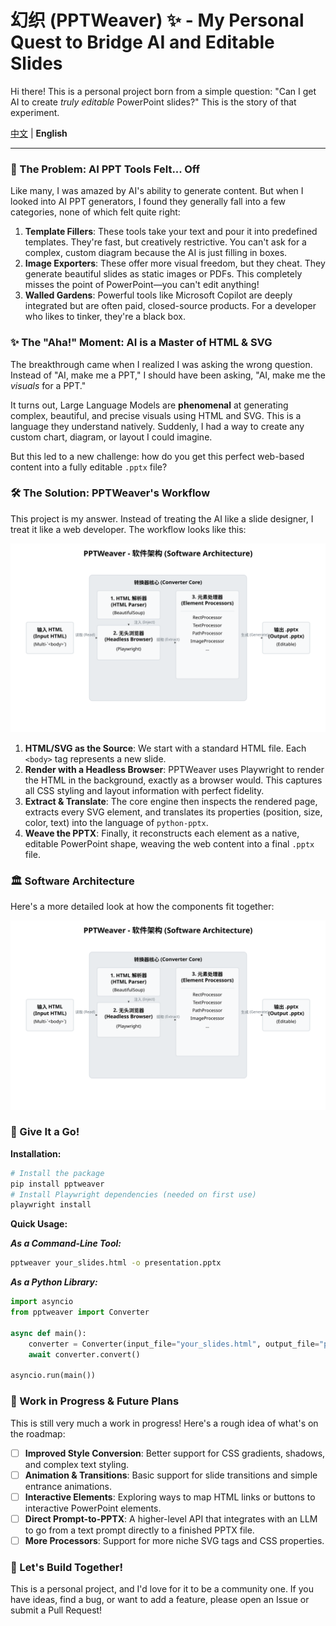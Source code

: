 # 幻织 (PPTWeaver) ✨ - My Personal Quest to Bridge AI and Editable Slides

Hi there! This is a personal project born from a simple question: "Can I get AI to create *truly editable* PowerPoint slides?" This is the story of that experiment.

[中文](./README.md) | **English**

---

### 🤔 The Problem: AI PPT Tools Felt... Off

Like many, I was amazed by AI's ability to generate content. But when I looked into AI PPT generators, I found they generally fall into a few categories, none of which felt quite right:

1.  **Template Fillers**: These tools take your text and pour it into predefined templates. They're fast, but creatively restrictive. You can't ask for a complex, custom diagram because the AI is just filling in boxes.
2.  **Image Exporters**: These offer more visual freedom, but they cheat. They generate beautiful slides as static images or PDFs. This completely misses the point of PowerPoint—you can't edit anything!
3.  **Walled Gardens**: Powerful tools like Microsoft Copilot are deeply integrated but are often paid, closed-source products. For a developer who likes to tinker, they're a black box.

### ✨ The "Aha!" Moment: AI is a Master of HTML & SVG

The breakthrough came when I realized I was asking the wrong question. Instead of "AI, make me a PPT," I should have been asking, "AI, make me the *visuals* for a PPT."

It turns out, Large Language Models are **phenomenal** at generating complex, beautiful, and precise visuals using HTML and SVG. This is a language they understand natively. Suddenly, I had a way to create any custom chart, diagram, or layout I could imagine.

But this led to a new challenge: how do you get this perfect web-based content into a fully editable `.pptx` file?

### 🛠️ The Solution: PPTWeaver's Workflow

This project is my answer. Instead of treating the AI like a slide designer, I treat it like a web developer. The workflow looks like this:

![PPTWeaver Workflow Diagram](docs/architecture.svg)

1.  **HTML/SVG as the Source**: We start with a standard HTML file. Each `<body>` tag represents a new slide.
2.  **Render with a Headless Browser**: PPTWeaver uses Playwright to render the HTML in the background, exactly as a browser would. This captures all CSS styling and layout information with perfect fidelity.
3.  **Extract & Translate**: The core engine then inspects the rendered page, extracts every SVG element, and translates its properties (position, size, color, text) into the language of `python-pptx`.
4.  **Weave the PPTX**: Finally, it reconstructs each element as a native, editable PowerPoint shape, weaving the web content into a final `.pptx` file.

### 🏛️ Software Architecture

Here's a more detailed look at how the components fit together:

![PPTWeaver Software Architecture](docs/architecture.svg)

### 🚀 Give It a Go!

**Installation:**
```bash
# Install the package
pip install pptweaver
# Install Playwright dependencies (needed on first use)
playwright install
```

**Quick Usage:**

***As a Command-Line Tool:***
```bash
pptweaver your_slides.html -o presentation.pptx
```

***As a Python Library:***
```python
import asyncio
from pptweaver import Converter

async def main():
    converter = Converter(input_file="your_slides.html", output_file="presentation.pptx")
    await converter.convert()

asyncio.run(main())
```

### 🚧 Work in Progress & Future Plans

This is still very much a work in progress! Here's a rough idea of what's on the roadmap:

-   [ ] **Improved Style Conversion**: Better support for CSS gradients, shadows, and complex text styling.
-   [ ] **Animation & Transitions**: Basic support for slide transitions and simple entrance animations.
-   [ ] **Interactive Elements**: Exploring ways to map HTML links or buttons to interactive PowerPoint elements.
-   [ ] **Direct Prompt-to-PPTX**: A higher-level API that integrates with an LLM to go from a text prompt directly to a finished PPTX file.
-   [ ] **More Processors**: Support for more niche SVG tags and CSS properties.

### 🤝 Let's Build Together!

This is a personal project, and I'd love for it to be a community one. If you have ideas, find a bug, or want to add a feature, please open an Issue or submit a Pull Request!
